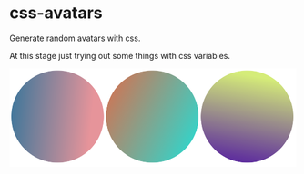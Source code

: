 # css-avatars

Generate random avatars with css.

At this stage just trying out some things with css variables.

![](https://raw.githubusercontent.com/joshwnj/css-avatars/master/example.png)
